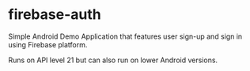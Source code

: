 # firebase-auth

Simple Android Demo Application that features user sign-up and sign in using Firebase platform.

Runs on API level 21 but can also run on lower Android versions.
